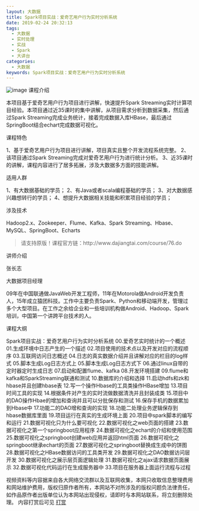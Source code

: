 ```yaml
---
layout: 大数据
title: Spark项目实战：爱奇艺用户行为实时分析系统
date: 2019-02-24 20:32:13
tags:
  - 大数据
  - 实时处理
  - 实战
  - Spark
  - 大讲台
categories:
  - 大数据
keywords: Spark项目实战：爱奇艺用户行为实时分析系统
---
```

![image](http://static0.f.dajiangtai.com/www/images/c_76.jpg)
课程介绍

本项目基于爱奇艺用户行为项目进行讲解，快速提升Spark Streaming实时计算项目经验。本项目通过近35课时的集中讲解，从项目需求分析到数据采集，然后通过Spark Streaming完成业务统计，接着完成数据入库HBase，最后通过SpringBoot结合echart完成数据可视化。


课程特色

1、基于爱奇艺用户行为项目进行讲解，项目真实且整个开发流程系统完整。
2、该项目通过Spark Streaming完成对爱奇艺用户行为进行统计分析。
3、近35课时的讲解，课程内容进行了居多拓展，涉及大数据多方面的技能讲解。

适用人群

1、有大数据基础的学员；
2、有Java或者scala编程基础的学员；
3、对大数据感兴趣想转行的学员；
4、想提升大数据相关技能和积累项目经验的学员；

涉及技术

Hadoop2.x、Zookeeper、Flume、Kafka、Spark Streaming、Hbase、MySQL、SpringBoot、Echarts
<!-- more -->
<blockquote class="blockquote-center">
请支持原版！课程官方链：http://www.dajiangtai.com/course/76.do
</blockquote>

讲师介绍


张长志

大数据项目经理

09年在中国联通做JavaWeb开发工程师，11年在Motorola做Android开发负责人，15年成立猿团科技。工作中主要负责Spark、Python和移动端开发，管理过多个大型项目。在工作之余给企业和一些培训机构做Android、Hadoop、Spark培训，中国第一个讲跨平台技术的人。

课程大纲

Spark项目实战：爱奇艺用户行为实时分析系统
00.爱奇艺实时统计的一个概述
01.生成环境中日志产生的一个描述
02.项目使用的技术点以及开发对应的流程顺序
03.互联网访问日志概述
04.日志的真实数据介绍并且讲解对应的栏目的log样式
05.脚本生成Log日志方式上
05.脚本生成Log日志方式下
06.通过linux自带的定时器定时生成日志
07.启动和配置flume、kafka
08.开发环境搭建
09.flume和kafka和SparkStreaming联通和测试
10.数据库的介绍和选择
11.启动hdfs和zk和hbase并且创建hbase表
12.写一个操作Hbase的工具类操作HBase增加
13.项目时间工具的实现
14.根据条件对产生的实时流做数据清洗并且封装成类
15.项目中的DAO操作Hbae的增加和查询并且可以分批保存和测试
16.保存手机的数据累加到Hbase中
17.功能二的DAO增和查询的实现
18.功能二处理业务逻辑保存到hbase数据库里面
19.项目运行在真实的生成环境上面
20.项目中spark脚本的编写和运行
21.数据可视化只为什么要可视化
22.数据可视化之web页面的搭建
23.数据可视化之第一个springboot应用程序
24.数据可视化之echart的介绍和使用范围
25.数据可视化之springboot创建web应用并返回html页面
26.数据可视化之springboot继承echart的页面
27.数据可视化之springboot替换成生成中的饼图
28.数据可视化之HBase数据访问的工具类开发
29.数据可视化之DAO数据访问层开发
30.数据可视化之展示层页面逻辑处理
31.数据可视化之ajax请求数据页面展示
32.数据可视化代码运行在生成服务器中
33.项目在服务器上面运行流程与过程

<div class="post-copyright">
    <div class="post-copyright__author">
      <span class="post-copyright-meta">视频资料等内容据来自各大网络交流群以及互联网收集，本网只收取信息整理费用和网站维护费用，版权归原作者所有，本网站不对所涉及的版权问题负法律责任，如作品原作者出版单位认为本网站出现侵权，请即时与本网站联系，将立刻删除处理。 内容打赏后可见</span>
      <span class="post-copyright-info"><a href="http://t.cn/EfJmlw2">打赏</a></span>
    </div>
</div>

